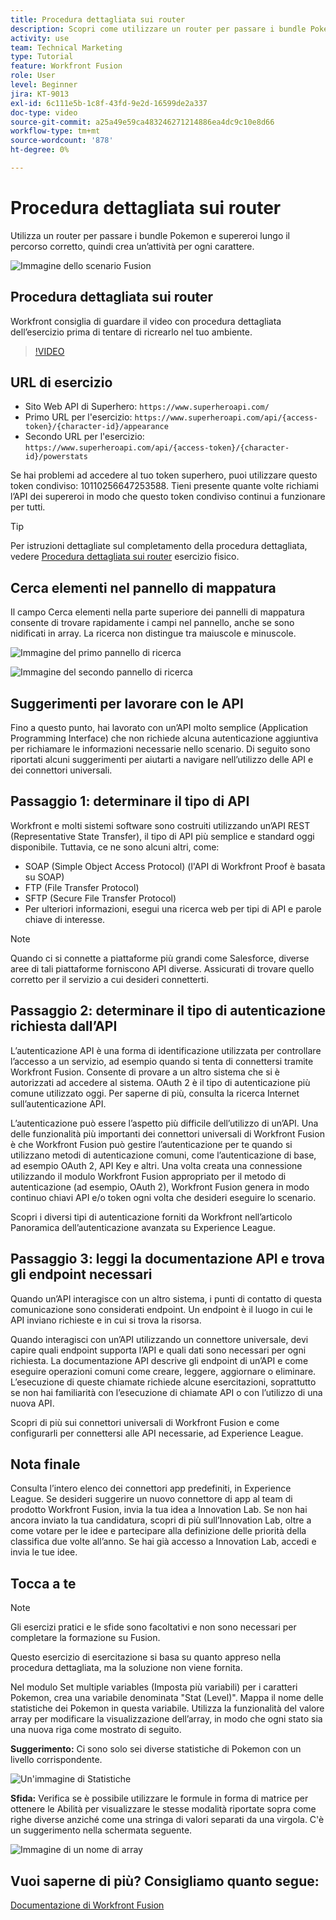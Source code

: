 ```yaml
---
title: Procedura dettagliata sui router
description: Scopri come utilizzare un router per passare i bundle Pokemon e supereroi lungo il percorso corretto in [!DNL Adobe Workfront Fusion].
activity: use
team: Technical Marketing
type: Tutorial
feature: Workfront Fusion
role: User
level: Beginner
jira: KT-9013
exl-id: 6c111e5b-1c8f-43fd-9e2d-16599de2a337
doc-type: video
source-git-commit: a25a49e59ca483246271214886ea4dc9c10e8d66
workflow-type: tm+mt
source-wordcount: '878'
ht-degree: 0%

---
```


# Procedura dettagliata sui router

Utilizza un router per passare i bundle Pokemon e supereroi lungo il percorso corretto, quindi crea un’attività per ogni carattere.

![Immagine dello scenario Fusion](assets/universal-connectors-and-routing-2.png)

## Procedura dettagliata sui router

Workfront consiglia di guardare il video con procedura dettagliata dell’esercizio prima di tentare di ricrearlo nel tuo ambiente.

>[!VIDEO](https://video.tv.adobe.com/v/335272/?quality=12&learn=on)

## URL di esercizio

* Sito Web API di Superhero: `https://www.superheroapi.com/`
* Primo URL per l&#39;esercizio: `https://www.superheroapi.com/api/{access-token}/{character-id}/appearance`
* Secondo URL per l&#39;esercizio: `https://www.superheroapi.com/api/{access-token}/{character-id}/powerstats`

Se hai problemi ad accedere al tuo token superhero, puoi utilizzare questo token condiviso: 10110256647253588. Tieni presente quante volte richiami l’API dei supereroi in modo che questo token condiviso continui a funzionare per tutti.

>[!TIP]
>
>Per istruzioni dettagliate sul completamento della procedura dettagliata, vedere [Procedura dettagliata sui router](https://experienceleague.adobe.com/docs/workfront-learn/tutorials-workfront/fusion/exercises/routers.html?lang=en) esercizio fisico.


## Cerca elementi nel pannello di mappatura

Il campo Cerca elementi nella parte superiore dei pannelli di mappatura consente di trovare rapidamente i campi nel pannello, anche se sono nidificati in array. La ricerca non distingue tra maiuscole e minuscole.

![Immagine del primo pannello di ricerca](assets/universal-connectors-and-routing-3.png)

![Immagine del secondo pannello di ricerca](assets/universal-connectors-and-routing-4.png)

## Suggerimenti per lavorare con le API

Fino a questo punto, hai lavorato con un’API molto semplice (Application Programming Interface) che non richiede alcuna autenticazione aggiuntiva per richiamare le informazioni necessarie nello scenario. Di seguito sono riportati alcuni suggerimenti per aiutarti a navigare nell’utilizzo delle API e dei connettori universali.

## Passaggio 1: determinare il tipo di API

Workfront e molti sistemi software sono costruiti utilizzando un’API REST (Representative State Transfer), il tipo di API più semplice e standard oggi disponibile. Tuttavia, ce ne sono alcuni altri, come:

* SOAP (Simple Object Access Protocol) (l&#39;API di Workfront Proof è basata su SOAP)
* FTP (File Transfer Protocol)
* SFTP (Secure File Transfer Protocol)
* Per ulteriori informazioni, esegui una ricerca web per tipi di API e parole chiave di interesse.

>[!NOTE]
>
>Quando ci si connette a piattaforme più grandi come Salesforce, diverse aree di tali piattaforme forniscono API diverse. Assicurati di trovare quello corretto per il servizio a cui desideri connetterti.

## Passaggio 2: determinare il tipo di autenticazione richiesta dall’API

L’autenticazione API è una forma di identificazione utilizzata per controllare l’accesso a un servizio, ad esempio quando si tenta di connettersi tramite Workfront Fusion. Consente di provare a un altro sistema che si è autorizzati ad accedere al sistema. OAuth 2 è il tipo di autenticazione più comune utilizzato oggi. Per saperne di più, consulta la ricerca Internet sull’autenticazione API.

L’autenticazione può essere l’aspetto più difficile dell’utilizzo di un’API. Una delle funzionalità più importanti dei connettori universali di Workfront Fusion è che Workfront Fusion può gestire l’autenticazione per te quando si utilizzano metodi di autenticazione comuni, come l’autenticazione di base, ad esempio OAuth 2, API Key e altri. Una volta creata una connessione utilizzando il modulo Workfront Fusion appropriato per il metodo di autenticazione (ad esempio, OAuth 2), Workfront Fusion genera in modo continuo chiavi API e/o token ogni volta che desideri eseguire lo scenario.

Scopri i diversi tipi di autenticazione forniti da Workfront nell’articolo Panoramica dell’autenticazione avanzata su Experience League.

## Passaggio 3: leggi la documentazione API e trova gli endpoint necessari

Quando un’API interagisce con un altro sistema, i punti di contatto di questa comunicazione sono considerati endpoint. Un endpoint è il luogo in cui le API inviano richieste e in cui si trova la risorsa.

Quando interagisci con un’API utilizzando un connettore universale, devi capire quali endpoint supporta l’API e quali dati sono necessari per ogni richiesta. La documentazione API descrive gli endpoint di un’API e come eseguire operazioni comuni come creare, leggere, aggiornare o eliminare. L’esecuzione di queste chiamate richiede alcune esercitazioni, soprattutto se non hai familiarità con l’esecuzione di chiamate API o con l’utilizzo di una nuova API.

Scopri di più sui connettori universali di Workfront Fusion e come configurarli per connettersi alle API necessarie, ad Experience League.

## Nota finale

Consulta l’intero elenco dei connettori app predefiniti, in Experience League. Se desideri suggerire un nuovo connettore di app al team di prodotto Workfront Fusion, invia la tua idea a Innovation Lab. Se non hai ancora inviato la tua candidatura, scopri di più sull’Innovation Lab, oltre a come votare per le idee e partecipare alla definizione delle priorità della classifica due volte all’anno. Se hai già accesso a Innovation Lab, accedi e invia le tue idee.

## Tocca a te

>[!NOTE]
>
>Gli esercizi pratici e le sfide sono facoltativi e non sono necessari per completare la formazione su Fusion.

Questo esercizio di esercitazione si basa su quanto appreso nella procedura dettagliata, ma la soluzione non viene fornita.

Nel modulo Set multiple variables (Imposta più variabili) per i caratteri Pokemon, crea una variabile denominata &quot;Stat (Level)&quot;. Mappa il nome delle statistiche dei Pokemon in questa variabile. Utilizza la funzionalità del valore array per modificare la visualizzazione dell’array, in modo che ogni stato sia una nuova riga come mostrato di seguito.

**Suggerimento:** Ci sono solo sei diverse statistiche di Pokemon con un livello corrispondente.

![Un&#39;immagine di Statistiche](assets/universal-connectors-and-routing-5.png)

**Sfida:** Verifica se è possibile utilizzare le formule in forma di matrice per ottenere le Abilità per visualizzare le stesse modalità riportate sopra come righe diverse anziché come una stringa di valori separati da una virgola. C&#39;è un suggerimento nella schermata seguente.

![Immagine di un nome di array](assets/universal-connectors-and-routing-6.png)

## Vuoi saperne di più? Consigliamo quanto segue:

[Documentazione di Workfront Fusion](https://experienceleague.adobe.com/docs/workfront/using/adobe-workfront-fusion/workfront-fusion-2.html?lang=en)

